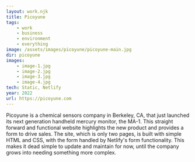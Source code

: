 ```yaml
---
layout: work.njk
title: Picoyune
tags: 
    - work
    - business
    - environment
    - everything
image: /assets/images/picoyune/picoyune-main.jpg
dir: picoyune
images:
    - image-1.jpg
    - image-2.jpg
    - image-3.jpg
    - image-4.jpg
tech: Static, Netlify
year: 2022
url: https://picoyune.com
---
```


Picoyune is a chemical sensors company in Berkeley, CA, that just launched its next generation handheld mercury monitor, the MA-1. This straight forward and functional website highlights the new product and provides a form to drive sales. The site, which is only two pages, is built with simple HTML and CSS, with the form handled by Netlify's form functionality. This makes it dead simple to update and maintain for now, until the company grows into needing something more complex. 